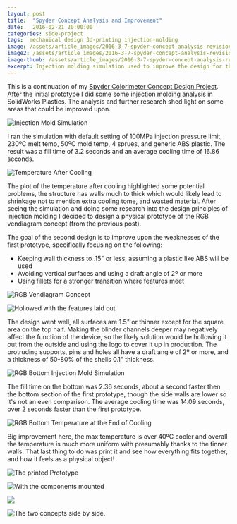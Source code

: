 ```yaml
---
layout: post
title:  "Spyder Concept Analysis and Improvement"
date:   2016-02-21 20:00:00
categories: side-project
tags:  mechanical design 3d-printing injection-molding
image: /assets/article_images/2016-3-7-spyder-concept-analysis-revision/banned-fill-time-side-by-side.jpg
image2: /assets/article_images/2016-3-7-spyder-concept-analysis-revision/banned-fill-time-side-by-side.jpg
image-thumb: /assets/article_images/2016-3-7-spyder-concept-analysis-revision/banned-fill-time-side-by-side.jpg
excerpt: Injection molding simulation used to improve the design for the second prototype.
---
```



This is a continuation of my [Spyder Colorimeter Concept Design Project](/side-project/2016/02/21/Spyder-Colorimeter-Redesign-Concept.html).  After the initial prototype I did some some injection molding analysis in SolidWorks Plastics.  The analysis and further research shed light on some areas that could be improved upon.

![Injection Mold Simulation](/assets/article_images/2016-3-7-spyder-concept-analysis-revision/hex-fill-time.gif)

I ran the simulation with default setting of 100MPa injection pressure limit, 230ºC melt temp, 50ºC mold temp, 4 sprues, and generic ABS plastic.  The result was a fill time of 3.2 seconds and an average cooling time of 16.86 seconds.


![Temperature After Cooling](/assets/article_images/2016-3-7-spyder-concept-analysis-revision/hex-temp-after-cooling.jpg)

The plot of the temperature after cooling highlighted some potential problems, the structure has walls much to thick which would likely lead to shrinkage not to mention extra cooling tome, and wasted material.  After seeing the simulation and doing some research into the design principles of injection molding I decided to design a physical prototype of the RGB vendiagram concept (from the previous post).  

The goal of the second design is to improve upon the weaknesses of the first prototype,  specifically focusing on the following:

- Keeping wall thickness to .15" or less, assuming a plastic like ABS will be used
- Avoiding vertical surfaces and using a draft angle of 2º or more
- Using fillets for a stronger transition where features meet

![RGB Vendiagram Concept](/assets/article_images/2016-3-7-spyder-concept-analysis-revision/rgb-concept.jpg)

![Hollowed with the features laid out](/assets/article_images/2016-3-7-spyder-concept-analysis-revision/rgb-insides.jpg)

The design went well, all surfaces are 1.5" or thinner except for the square area on the top half. Making the blinder channels deeper may negatively affect the function of the device, so the likely solution would be hollowing it out from the outside and using the logo to cover it up in production.  The protruding supports, pins and holes all have a draft angle of 2º or more, and a thickness of 50-80% of the shells 0.1" thickness.

![RGB Bottom Injection Mold Simulation](/assets/article_images/2016-3-7-spyder-concept-analysis-revision/rgb-fill-time.gif)

The fill time on the bottom was 2.36 seconds, about a second faster then the bottom section of the first prototype, though the side walls are lower so it's not an even comparison.  The average cooling time was 14.09 seconds, over 2 seconds faster than the first prototype.

![RGB Bottom Temperature at the End of Cooling](/assets/article_images/2016-3-7-spyder-concept-analysis-revision/rgb-cool-time.jpg)

Big improvement here,  the max temperature is over 40ºC cooler and overall the temperature is much more uniform with presumably thanks to the tinner walls.  That last thing to do was print it and see how everything fits together, and how it feels as a physical object!

![The printed Prototype ](/assets/article_images/2016-3-7-spyder-concept-analysis-revision/rgb-print-angle.jpg)

![With the components mounted](/assets/article_images/2016-3-7-spyder-concept-analysis-revision/rgb-prototype-circut-board-mounted.jpg)

![](/assets/article_images/2016-3-7-spyder-concept-analysis-revision/angle-top-bottom.jpg)

![The two concepts side by side.](/assets/article_images/2016-3-7-spyder-concept-analysis-revision/side-by-side.jpg)
